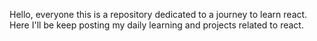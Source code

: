 Hello, everyone this is a repository dedicated to a journey to learn react.
Here I'll be keep posting my daily learning and projects related to react.